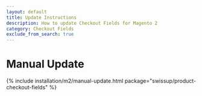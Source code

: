 ```yaml
---
layout: default
title: Update Instructions
description: How to update Checkout Fields for Magento 2
category: Checkout Fields
exclude_from_search: true
---
```


# Manual Update

{% include installation/m2/manual-update.html package="swissup/product-checkout-fields" %}
